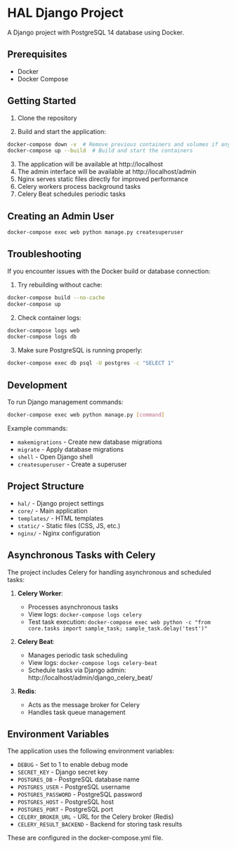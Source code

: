 # HAL Django Project

A Django project with PostgreSQL 14 database using Docker.

## Prerequisites

- Docker
- Docker Compose

## Getting Started

1. Clone the repository

2. Build and start the application:

```bash
docker-compose down -v  # Remove previous containers and volumes if any
docker-compose up --build  # Build and start the containers
```

3. The application will be available at http://localhost
4. The admin interface will be available at http://localhost/admin
5. Nginx serves static files directly for improved performance
6. Celery workers process background tasks
7. Celery Beat schedules periodic tasks

## Creating an Admin User

```bash
docker-compose exec web python manage.py createsuperuser
```

## Troubleshooting

If you encounter issues with the Docker build or database connection:

1. Try rebuilding without cache:
```bash
docker-compose build --no-cache
docker-compose up
```

2. Check container logs:
```bash
docker-compose logs web
docker-compose logs db
```

3. Make sure PostgreSQL is running properly:
```bash
docker-compose exec db psql -U postgres -c "SELECT 1"
```

## Development

To run Django management commands:

```bash
docker-compose exec web python manage.py [command]
```

Example commands:
- `makemigrations` - Create new database migrations
- `migrate` - Apply database migrations
- `shell` - Open Django shell
- `createsuperuser` - Create a superuser

## Project Structure

- `hal/` - Django project settings
- `core/` - Main application
- `templates/` - HTML templates
- `static/` - Static files (CSS, JS, etc.)
- `nginx/` - Nginx configuration

## Asynchronous Tasks with Celery

The project includes Celery for handling asynchronous and scheduled tasks:

1. **Celery Worker**:
   - Processes asynchronous tasks
   - View logs: `docker-compose logs celery`
   - Test task execution: `docker-compose exec web python -c "from core.tasks import sample_task; sample_task.delay('test')"`

2. **Celery Beat**:
   - Manages periodic task scheduling
   - View logs: `docker-compose logs celery-beat`
   - Schedule tasks via Django admin: http://localhost/admin/django_celery_beat/

3. **Redis**:
   - Acts as the message broker for Celery
   - Handles task queue management

## Environment Variables

The application uses the following environment variables:

- `DEBUG` - Set to 1 to enable debug mode
- `SECRET_KEY` - Django secret key
- `POSTGRES_DB` - PostgreSQL database name
- `POSTGRES_USER` - PostgreSQL username
- `POSTGRES_PASSWORD` - PostgreSQL password
- `POSTGRES_HOST` - PostgreSQL host
- `POSTGRES_PORT` - PostgreSQL port
- `CELERY_BROKER_URL` - URL for the Celery broker (Redis)
- `CELERY_RESULT_BACKEND` - Backend for storing task results

These are configured in the docker-compose.yml file.